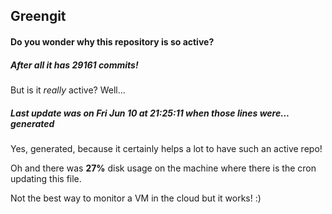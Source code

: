## Greengit

#### Do you wonder why this repository is so active?

##### After all it has 29161 commits!

But is it *really* active? Well...

##### Last update was on Fri Jun 10 at 21:25:11 when those lines were... generated

Yes, generated, because it certainly helps a lot to have such an active repo!

Oh and there was **27%** disk usage on the machine
where there is the cron updating this file.

Not the best way to monitor a VM in the cloud but it works! :)
